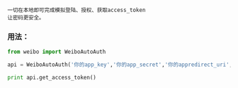 
	一切在本地即可完成模拟登陆、授权、获取access_token
	让密码更安全。

### 用法：

```python
from weibo import WeiboAutoAuth

api = WeiboAutoAuth('你的app_key','你的app_secret','你的appredirect_uri','微博用户名','微博密码')

print api.get_access_token()

```
